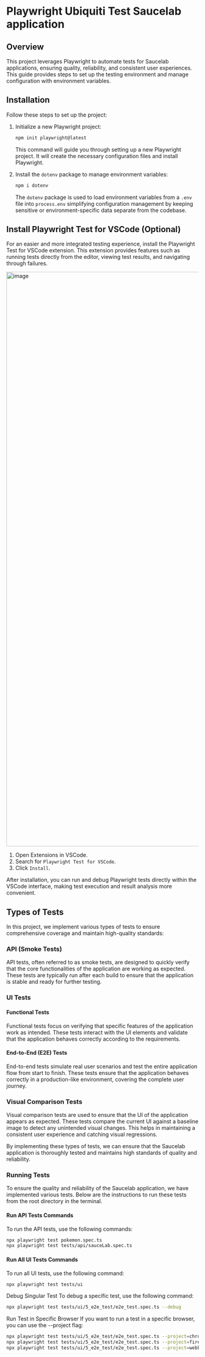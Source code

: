 # Playwright Ubiquiti Test Saucelab application

## Overview
This project leverages Playwright to automate tests for Saucelab applications, ensuring quality, reliability, and consistent user experiences. This guide provides steps to set up the testing environment and manage configuration with environment variables.

## Installation
Follow these steps to set up the project:

1. Initialize a new Playwright project:
    ```sh
    npm init playwright@latest
    ```
    This command will guide you through setting up a new Playwright project. It will create the necessary configuration files and install Playwright.

2. Install the `dotenv` package to manage environment variables:
    ```sh
    npm i dotenv
    ```
    The `dotenv` package is used to load environment variables from a `.env` file into `process.env` simplifying configuration management by keeping sensitive or environment-specific data separate from the codebase.

## Install Playwright Test for VSCode (Optional)
For an easier and more integrated testing experience, install the Playwright Test for VSCode extension. This extension provides features such as running tests directly from the editor, viewing test results, and navigating through failures.

<img width="1505" alt="image" src="https://github.com/user-attachments/assets/a2d88624-69c3-4a7b-b145-c24ade14c7ad">

1. Open Extensions in VSCode.
2. Search for `Playwright Test for VSCode`.
3. Click `Install`.

After installation, you can run and debug Playwright tests directly within the VSCode interface, making test execution and result analysis more convenient.

## Types of Tests
In this project, we implement various types of tests to ensure comprehensive coverage and maintain high-quality standards:

### API (Smoke Tests)
API tests, often referred to as smoke tests, are designed to quickly verify that the core functionalities of the application are working as expected. These tests are typically run after each build to ensure that the application is stable and ready for further testing.

### UI Tests

#### Functional Tests
Functional tests focus on verifying that specific features of the application work as intended. These tests interact with the UI elements and validate that the application behaves correctly according to the requirements.

#### End-to-End (E2E) Tests
End-to-end tests simulate real user scenarios and test the entire application flow from start to finish. These tests ensure that the application behaves correctly in a production-like environment, covering the complete user journey.

### Visual Comparison Tests
Visual comparison tests are used to ensure that the UI of the application appears as expected. These tests compare the current UI against a baseline image to detect any unintended visual changes. This helps in maintaining a consistent user experience and catching visual regressions.

By implementing these types of tests, we can ensure that the Saucelab application is thoroughly tested and maintains high standards of quality and reliability.

### Running Tests
To ensure the quality and reliability of the Saucelab application, we have implemented various tests. Below are the instructions to run these tests from the root directory in the terminal.

#### Run API Tests Commands
To run the API tests, use the following commands:

```sh
npx playwright test pokemon.spec.ts
npx playwright test tests/api/sauceLab.spec.ts
```

#### Run All UI Tests Commands
To run all UI tests, use the following command:
```sh
npx playwright test tests/ui
```

Debug Singular Test
To debug a specific test, use the following command:
```sh
npx playwright test tests/ui/5_e2e_test/e2e_test.spec.ts --debug
````
Run Test in Specific Browser
If you want to run a test in a specific browser, you can use the --project flag:
```sh
npx playwright test tests/ui/5_e2e_test/e2e_test.spec.ts --project=chromium
npx playwright test tests/ui/5_e2e_test/e2e_test.spec.ts --project=firefox
npx playwright test tests/ui/5_e2e_test/e2e_test.spec.ts --project=webkit
```

